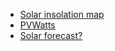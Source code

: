 - [Solar insolation map](https://www.altestore.com/howto/solar-insolation-map-usa-a44/)
- [PVWatts](https://pvwatts.nrel.gov/)
- [Solar forecast?](https://solcast.com/solar-radiation-map/north-america/#gosn10min)
